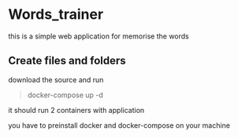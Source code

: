# Words_trainer
this is a simple web application for memorise the words

## Create files and folders
download the source and run 
> docker-compose up -d

it should run 2 containers with application  

you have to preinstall docker and docker-compose on your machine
